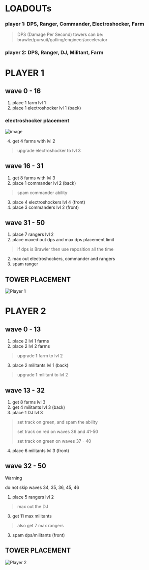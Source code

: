 # LOADOUTs
### player 1: DPS, Ranger, Commander, Electroshocker, Farm
> DPS (Damage Per Second) towers can be:
> brawler/pursuit/gatling/engineer/accelerator
### player 2: DPS, Ranger, DJ, Militant, Farm

# PLAYER 1
## wave 0 - 16
1. place 1 farm lvl 1
2. place 1 electroshocker lvl 1 (back)
### electroshocker placement
![image](https://github.com/user-attachments/assets/f7858aef-ad5b-4bf2-8a26-1a122f3ee61f)

4. get 4 farms with lvl 2
> upgrade electroshocker to lvl 3
## wave 16 - 31
1. get 8 farms with lvl 3
2. place 1 commander lvl 2 (back)
> spam commander ability
3. place 4 electroshockers lvl 4 (front)
4. place 3 commanders lvl 2 (front)
## wave 31 - 50
1. place 7 rangers lvl 2
2. place maxed out dps and max dps placement limit
> if dps is Brawler then use reposition all the time
2. max out electroshockers, commander and rangers
3. spam ranger
## TOWER PLACEMENT
![Player 1](https://github.com/user-attachments/assets/6c0cab42-1e79-45a1-ae14-ef74a3b969ed)

# PLAYER 2
## wave 0 - 13
1. place 2 lvl 1 farms
2. place 2 lvl 2 farms
> upgrade 1 farm to lvl 2
3. place 2 militants lvl 1 (back)
> upgrade 1 militant to lvl 2
## wave 13 - 32
1. get 8 farms lvl 3
2. get 4 militants lvl 3 (back)
3. place 1 DJ lvl 3
> set track on green, and spam the ability
> 
> set track on red on waves 36 and 41-50
>
> set track on green on waves 37 - 40

4. place 6 militants lvl 3 (front)
## wave 32 - 50
> [!WARNING]
> do not skip waves 34, 35, 36, 45, 46
1. place 5 rangers lvl 2
> max out the DJ
3. get 11 max militants
> also get 7 max rangers
3. spam dps/militants (front)
## TOWER PLACEMENT
![Player 2](https://github.com/user-attachments/assets/f86ed327-5cf4-4450-b4de-94538884d2bf)
